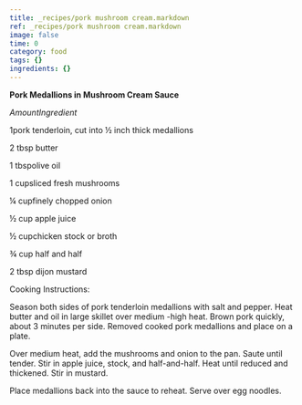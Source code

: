 ```yaml
---
title: _recipes/pork mushroom cream.markdown
ref: _recipes/pork mushroom cream.markdown
image: false
time: 0
category: food
tags: {}
ingredients: {}
---
```

**Pork Medallions in Mushroom Cream Sauce**

*AmountIngredient*

1pork tenderloin, cut into ½ inch thick medallions

2 tbsp butter

1 tbspolive oil

1 cupsliced fresh mushrooms

¼ cupfinely chopped onion

½ cup apple juice

½ cupchicken stock or broth

¾ cup half and half

2 tbsp dijon mustard

Cooking Instructions:

Season both sides of pork tenderloin medallions with salt and pepper.
Heat butter and oil in large skillet over medium -high heat. Brown pork
quickly, about 3 minutes per side. Removed cooked pork medallions and
place on a plate.

Over medium heat, add the mushrooms and onion to the pan. Saute until
tender. Stir in apple juice, stock, and half-and-half. Heat until
reduced and thickened. Stir in mustard.

Place medallions back into the sauce to reheat. Serve over egg noodles.
